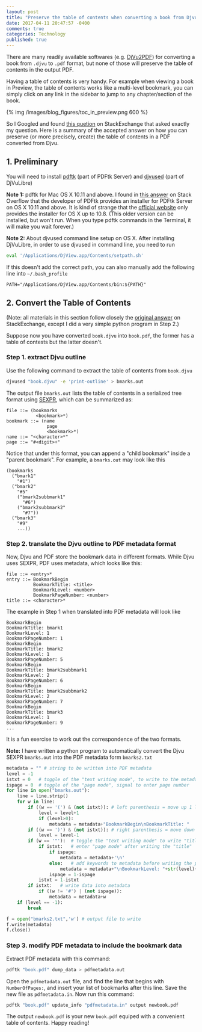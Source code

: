 ```yaml
---
layout: post
title: "Preserve the table of contents when converting a book from Djvu to PDF"
date: 2017-04-11 20:47:57 -0400
comments: true
categories: Technology
published: true
---
```


There are many readily available softwares (e.g. [DjVu2PDF]) for converting a book from `.djvu` to `.pdf` format, but none of those will preserve the table of contents in the output PDF.

<!--more-->

[DjVu2PDF]: https://itunes.apple.com/us/app/djvu2pdf/id629039447?mt=12

Having a table of contents is very handy. For example when viewing a book in Preview, the table of contents works like a multi-level bookmark, you can simply click on any link in the sidebar to jump to any chapter/section of the book.

{% img /images/blog_figures/toc_in_preview.png 600 %}

So I Googled and found [this quetion] on StackExchange that asked exactly my question. Here is a summary of the accepted answer on how you can preserve (or more precisely, create) the table of contents in a PDF converted from Djvu.

[this quetion]: https://superuser.com/a/915399

## 1. Preliminary

You will need to install [pdftk] \(part of PDFtk Server) and [djvused] \(part of DjVuLibre)

[pdftk]: https://www.pdflabs.com/tools/pdftk-server/
[djvused]: https://sourceforge.net/projects/djvu/

**Note 1:** pdftk for Mac OS X 10.11 and above. I found in [this answer] on Stack Overflow that the developer of PDFtk provides an installer for PDFtk Server on OS X 10.11 and above. It is kind of strange that the [official website] only provides the installer for OS X up to 10.8. (This older version can be installed, but won't run. When you type pdftk commands in the Terminal, it will make you wait forever.) 

[this answer]: http://stackoverflow.com/a/33248310/4608899
[official website]: https://www.pdflabs.com/tools/pdftk-server/

**Note 2:** About djvused command line setup on OS X. After installing DjVuLibre, in order to use djvused in command line, you need to run 

``` bash
eval '/Applications/DjView.app/Contents/setpath.sh'
```

If this doesn't add the correct path, you can also manually add the following line into `~/.bash_profile`

``` vim
PATH="/Applications/DjView.app/Contents/bin:${PATH}"
```

## 2. Convert the Table of Contents

(Note: all materials in this section follow closely the [original answer] on StackExchange, except I did a very simple python program in Step 2.)

[original answer]: https://superuser.com/a/915399

Suppose now you have converted `book.djvu` into `book.pdf`, the former has a table of contests but the latter doesn't.

### Step 1. extract Djvu outline

Use the following command to extract the table of contents from `book.djvu`

``` bash
djvused "book.djvu" -e 'print-outline' > bmarks.out
```

The output file `bmarks.out` lists the table of contents in a serialized tree format using [SEXPR], which can be summarized as:

``` 
file ::= (bookmarks
           <bookmark>*)
bookmark ::= (name
               page
               <bookmark>*)
name ::= "<character>*"
page ::= "#<digit>+"
```

[SEXPR]: https://en.wikipedia.org/wiki/S-expression

Notice that under this format, you can append a "child bookmark" inside a "parent bookmark". For example, a `bmarks.out` may look like this

``` 
(bookmarks
  ("bmark1"
    "#1")
  ("bmark2"
    "#5"
    ("bmark2subbmark1"
      "#6")
    ("bmark2subbmark2"
      "#7"))
  ("bmark3"
    "#9"
    ...))
```

### Step 2. translate the Djvu outline to PDF metadata format

Now, Djvu and PDF store the bookmark data in different formats. While Djvu uses SEXPR, PDF uses metadata, which looks like this:

``` 
file ::= <entry>*
entry ::= BookmarkBegin
          BookmarkTitle: <title>
          BookmarkLevel: <number>
          BookmarkPageNumber: <number>
title ::= <character>*
```

The example in Step 1 when translated into PDF metadata will look like

``` 
BookmarkBegin
BookmarkTitle: bmark1
BookmarkLevel: 1
BookmarkPageNumber: 1
BookmarkBegin
BookmarkTitle: bmark2
BookmarkLevel: 1
BookmarkPageNumber: 5
BookmarkBegin
BookmarkTitle: bmark2subbmark1
BookmarkLevel: 2
BookmarkPageNumber: 6
BookmarkBegin
BookmarkTitle: bmark2subbmark2
BookmarkLevel: 2
BookmarkPageNumber: 7
BookmarkBegin
BookmarkTitle: bmark3
BookmarkLevel: 1
BookmarkPageNumber: 9
...
```

It is a fun exercise to work out the correspondence of the two formats. 

**Note:** I have written a python program to automatically convert the Djvu SEXPR `bmarks.out` into the PDF metadata form `bmarks2.txt`

``` python
metadata = "" # string to be written into PDF metadata
level = -1
istxt = 0	# toggle of the "text writing mode", to write to the metadata
ispage = 0	# toggle of the "page mode", signal to enter page number
for line in open("bmarks.out"):
	line = line.strip()
	for w in line:
		if ((w == '(') & (not istxt)): # left parenthesis = move up 1 level
			level = level+1
			if (level>0):
				metadata = metadata+"BookmarkBegin\nBookmarkTitle: "
		if ((w == ')') & (not istxt)): # right parenthesis = move down 1 level
			level = level-1
		if (w == '"'):	# toggle the "text writing mode" to write "title" or "page number"
			if istxt:	# enter "page mode" after writing the "title"
				if ispage:
					metadata = metadata+'\n'
				else:	# add keywords to metadata before writing the page number
					metadata = metadata+"\nBookmarkLevel: "+str(level)+'\n'+"BookmarkPageNumber: "
				ispage = 1-ispage
			istxt = 1-istxt
		if istxt:	# write data into metadata
			if ((w != '#') | (not ispage)):
				metadata = metadata+w
	if (level == -1):
		break

f = open("bmarks2.txt",'w') # output file to write
f.write(metadata)
f.close()
``` 

### Step 3. modify PDF metadata to include the bookmark data

Extract PDF metadata with this command:

``` bash
pdftk "book.pdf" dump_data > pdfmetadata.out
```

Open the `pdfmetadata.out` file, and find the line that begins with `NumberOfPages:`, and insert your list of bookmarks after this line. Save the new file as `pdfmetadata.in`. Now run this command:

``` bash
pdftk "book.pdf" update_info "pdfmetadata.in" output newbook.pdf
```

The output `newbook.pdf` is your new `book.pdf` equiped with a convenient table of contents. Happy reading!

